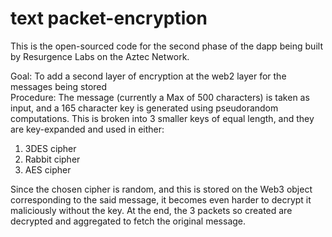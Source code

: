 # text packet-encryption

This is the open-sourced code for the second phase of the dapp being built by Resurgence Labs on the Aztec Network. 

Goal: To add a second layer of encryption at the web2 layer for the messages being stored  
Procedure: The message (currently a Max of 500 characters) is taken as input, and a 165 character key is generated using pseudorandom computations. This is broken into 3 smaller keys of equal length, and they are key-expanded and used in either:  
1. 3DES cipher
2. Rabbit cipher
3. AES cipher

Since the chosen cipher is random, and this is stored on the Web3 object corresponding to the said message, it becomes even harder to decrypt it maliciously without the key. At the end, the 3 packets so created are decrypted and aggregated to fetch the original message.
